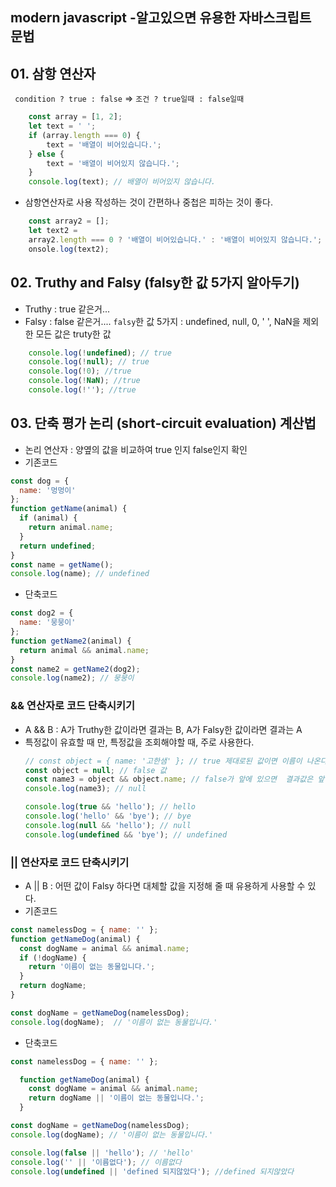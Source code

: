 ##  <b> modern javascript -알고있으면 유용한 자바스크립트 문법 </b>

## 01. 삼항 연산자
` condition ? true : false`  => ` 조건 ? true일때 : false일때 `
```javascript
    const array = [1, 2];
    let text = ' ';
    if (array.length === 0) {
        text = '배열이 비어있습니다.';
    } else {
        text = '배열이 비어있지 않습니다.';
    }
    console.log(text); // 배열이 비어있지 않습니다.
```
- 삼항연산자로 사용 작성하는 것이 간편하나 중첩은 피하는 것이 좋다.
  
```javascript
    const array2 = [];
    let text2 =
	array2.length === 0 ? '배열이 비어있습니다.' : '배열이 비어있지 않습니다.';
    onsole.log(text2);
```
## 02. Truthy and Falsy (falsy한 값 5가지 알아두기)
  - Truthy : true 같은거...
  - Falsy : false 같은거.... 
    `falsy`한 값 5가지 : undefined, null, 0, ' ', NaN을 제외한 모든 값은 truty한 값
```javascript
    console.log(!undefined); // true
    console.log(!null); // true
    console.log(!0); //true
    console.log(!NaN); //true
    console.log(!''); //true
```

## 03. 단축 평가 논리 (short-circuit evaluation) 계산법
  - 논리 연산자 : 양옆의 값을 비교하여 true 인지 false인지 확인
  - 기존코드
  ``` javascript
  const dog = {
	name: '멍멍이'
  };
  function getName(animal) {
    if (animal) {
      return animal.name;
    }
    return undefined;
  }
  const name = getName();
  console.log(name); // undefined
  ```
  - 단축코드
  ```javascript
  const dog2 = {
	name: '뭉뭉이'
  };
  function getName2(animal) {
    return animal && animal.name;
  }
  const name2 = getName2(dog2);
  console.log(name2); // 뭉뭉이
  ```

  ### <b> && 연산자로 코드 단축시키기 </b>
  - A && B  : A가 Truthy한 값이라면 결과는 B, A가 Falsy한 값이라면 결과는 A
  - 특정값이 유효할 때 만, 특정값을 조회해야할 때, 주로 사용한다.
    ```javascript
    // const object = { name: '고한샘' }; // true 제대로된 값이면 이름이 나온다
    const object = null; // false 값
    const name3 = object && object.name; // false가 앞에 있으면  결과값은 앞
    console.log(name3); // null
    ```
    ```javascript
    console.log(true && 'hello'); // hello
    console.log('hello' && 'bye'); // bye
    console.log(null && 'hello'); // null
    console.log(undefined && 'bye'); // undefined     
    ``` 

  ### <b> || 연산자로 코드 단축시키기 </b>  
  - A || B : 어떤 값이 Falsy 하다면 대체할 값을 지정해 줄 때 유용하게 사용할 수 있다.
  - 기존코드
  ```javascript
  const namelessDog = { name: '' };
  function getNameDog(animal) {
    const dogName = animal && animal.name;
    if (!dogName) {
      return '이름이 없는 동물입니다.';
    }
    return dogName;
  }

  const dogName = getNameDog(namelessDog);
  console.log(dogName);  // '이름이 없는 동물입니다.'
  ```
  - 단축코드 
  ```javascript
  const namelessDog = { name: '' };

    function getNameDog(animal) {
      const dogName = animal && animal.name;
      return dogName || '이름이 없는 동물입니다.';
    }

  const dogName = getNameDog(namelessDog);
  console.log(dogName); // '이름이 없는 동물입니다.'
  ```
  ```javascript
  console.log(false || 'hello'); // 'hello'
  console.log('' || '이름없다'); // 이름없다
  console.log(undefined || 'defined 되지않았다'); //defined 되지않았다
  ```